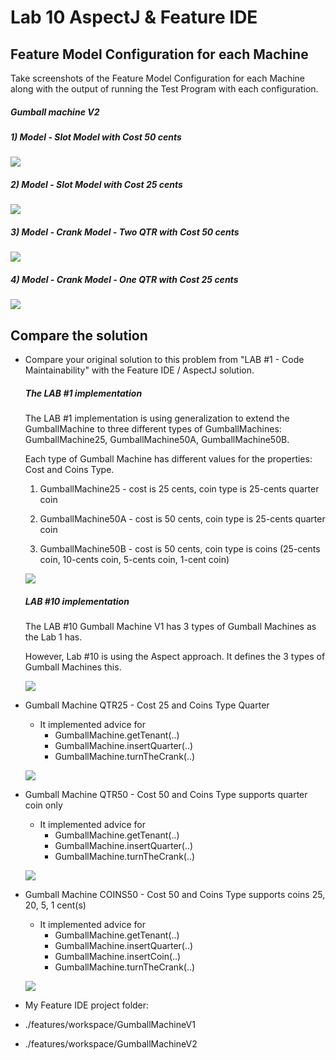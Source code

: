 # Lab 10 AspectJ & Feature IDE

## Feature Model Configuration for each Machine

Take screenshots of the Feature Model Configuration for each Machine along with the output of running the Test Program with each configuration.

##### Gumball machine V2

##### 1) Model - Slot Model with Cost 50 cents

![](./README.assets/1543103763912.png)

##### 2) Model - Slot Model with Cost 25 cents

![](./README.assets/1543103733527.png)

##### 3) Model - Crank Model - Two QTR with Cost 50 cents

![](./README.assets/1543103754717.png)

##### 4) Model - Crank Model - One QTR with Cost 25 cents

![](./README.assets/1543103745865.png)

## Compare the solution

- Compare your original solution to this problem from "LAB #1 - Code Maintainability" with the Feature IDE / AspectJ solution.

  ##### The LAB #1 implementation

  The LAB #1 implementation is using generalization to extend the GumballMachine to three different types of GumballMachines:  GumballMachine25, GumballMachine50A, GumballMachine50B.

  Each type of Gumball Machine has different values for the properties: Cost and Coins Type.

  1) GumballMachine25 - cost is 25 cents, coin type is 25-cents quarter coin

  2) GumballMachine50A - cost is 50 cents, coin type is 25-cents quarter coin

  3) GumballMachine50B - cost is 50 cents, coin type is  coins (25-cents coin, 10-cents coin, 5-cents coin, 1-cent coin)

  ![](./README.assets/1543103690040.png)

  ##### LAB #10 implementation

  The LAB #10 Gumball Machine V1 has 3 types of Gumball Machines as the Lab 1 has. 

  However, Lab #10 is using the Aspect approach.  It defines the 3 types of Gumball Machines this. 

  ![](./README.assets/1543103665058.png)

- Gumball Machine QTR25 - Cost 25 and Coins Type Quarter

  - It implemented advice for
    - GumballMachine.getTenant(..)
    - GumballMachine.insertQuarter(..)
    - GumballMachine.turnTheCrank(..)

  ![](./README.assets/1543103644828.png)

- Gumball Machine QTR50 - Cost 50 and Coins Type supports quarter coin only

  - It implemented advice for
    - GumballMachine.getTenant(..)
    - GumballMachine.insertQuarter(..)
    - GumballMachine.turnTheCrank(..)

  ![](./README.assets/1543103904403.png)

- Gumball Machine COINS50 - Cost 50 and Coins Type supports coins 25, 20, 5, 1 cent(s)

  - It implemented advice for
    - GumballMachine.getTenant(..)
    - GumballMachine.insertQuarter(..)
    - GumballMachine.insertCoin(..)
    - GumballMachine.turnTheCrank(..)

  ![](./README.assets/1543103994232.png)

- My Feature IDE project folder: 
- ./features/workspace/GumballMachineV1
- ./features/workspace/GumballMachineV2




